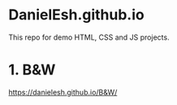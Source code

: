 # DanielEsh.github.io
This repo for demo HTML, CSS and JS projects.

# 1. B&W
https://danielesh.github.io/B&W/
